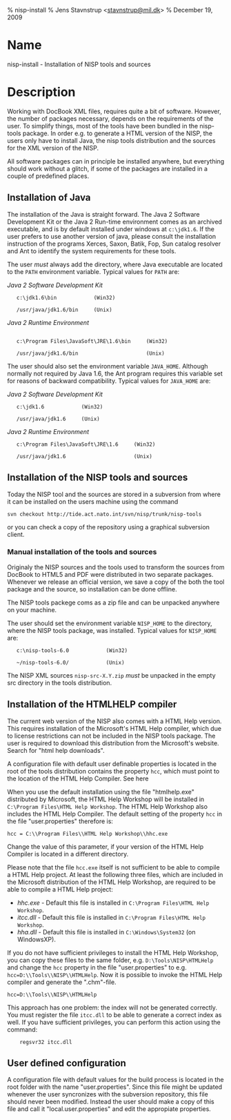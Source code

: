 % nisp-install
% Jens Stavnstrup \<stavnstrup@mil.dk\>
% December 19, 2009


Name
====

nisp-install - Installation of NISP tools and sources


Description
===========

Working with DocBook XML files, requires quite a bit of
software. However, the number of packages necessary, depends on the
requirements of the user. To simplify things, most of the tools have
been bundled in the nisp-tools package. In order e.g. to generate a
HTML version of the NISP, the users only have to install Java, the
nisp tools distribution and the sources for the XML version of the
NISP.
<!--
A detailed description of all the different tools
included in this package can be found in the [NISP software](nisp-software.html) manual.
-->

All software packages can in principle be installed anywhere, but
everything should work without a glitch, if some of the packages are
installed in a couple of predefined places.

<!-- ASCIIDOC Sidebar
.File paths in archives
*********************************************************************
The user should be aware, that some distributions are archived
inside a sub directory, and some are not., e.g. the NISP tools
distribution is unpacked into the sub directory
nisp-tools-{nisptools}, where all the files in the NISP tools
distribution are located. It is up to the user to ensure this issue is
resolved properly. So if the installation instructions recommends that
the NISP package should be installed under Windows in the directory
`c:\nisp-tools`, the path to the
`README` file from the NISP tools distribution,
should be the file `c:\nisp-tools\README` and
not the file path `c:\nisp-tools\nisp-tools-{nispversion};\README`.
**********************************************************************
-->

Installation of Java
--------------------

The installation of the Java is straight forward. The Java 2 Software
Development Kit or the Java 2 Run-time environment comes as an
archived executable, and is by default installed under windows at
`c:\jdk1.6`. If the user prefers to use another version of
java, please consult the installation instruction of the programs
Xerces, Saxon, Batik, Fop, Sun catalog resolver and Ant to identify
the system requirements for these tools.


The user *must* always add the directory,
where Java executable are located to the `PATH`
environment variable. Typical values for `PATH`
are:


*Java 2 Software Development Kit*

~~~
   c:\jdk1.6\bin            (Win32)

   /usr/java/jdk1.6/bin     (Unix)
~~~



*Java 2 Runtime Environment*

~~~

   c:\Program Files\JavaSoft\JRE\1.6\bin     (Win32)

   /usr/java/jdk1.6/bin                      (Unix)
~~~



The user should also set the environment variable
`JAVA_HOME`. Although normally not required by Java 1.6, the
Ant program requires this variable set for reasons of backward
compatibility. Typical values for `JAVA_HOME` are:



*Java 2 Software Development Kit*

~~~
   c:\jdk1.6            (Win32)

   /usr/java/jdk1.6     (Unix)
~~~



*Java 2 Runtime Environment*

~~~
   c:\Program Files\JavaSoft\JRE\1.6     (Win32)

   /usr/java/jdk1.6                      (Unix)
~~~


Installation of the NISP tools and sources
------------------------------------------

Today the NISP tool and the sources are stored in a subversion from where it can be installed on the users machine using the command

~~~
svn checkout http://tide.act.nato.int/svn/nisp/trunk/nisp-tools
~~~

or you can check a copy of the repository using a graphical subversion client.


### Manual installation of the tools and sources

Originaly the NISP sources and the tools used to transform the sources
from DocBook to HTML5 and PDF were distributed in two separate
packages. Whenever we release an official version, we save a copy of
the both the tool package and the source, so installation can be done
offline.

The NISP tools packege coms as a zip file and can be unpacked anywhere on your machine.

The user should set the environment variable `NISP_HOME` to the
directory, where the NISP tools package, was installed. Typical values
for `NISP_HOME` are:

~~~
   c:\nisp-tools-6.0            (Win32)

   ~/nisp-tools-6.0/            (Unix)
~~~


The NISP XML sources `nisp-src-X.Y.zip` *must* be unpacked
in the empty src directory in the tools distribution.



<!--
.Using a generic root name
****************************************************************************************
Since the NISP tool package may be released frequently, the
user could rename the tools directory to e.g. `c:\nisp-tools`, and of course set the
`NISP_HOME` environment variable accordingly.
****************************************************************************************
-->

Installation of the HTMLHELP compiler
-------------------------------------

The current web version of the NISP also comes with a HTML Help
version.  This requires installation of the Microsoft's HTML Help
compiler, which due to license restrictions can not be included in the
NISP tools package. The user is required to download this distribution
from the Microsoft's website. Search for "html help downloads".

A configuration file with default user definable properties is located in the root
of the tools distribution contains the property `hcc`, which must point
to the location of the HTML Help Compiler. See here

When you use the default installation using the file "htmlhelp.exe"
distributed by Microsoft, the HTML Help Workshop will be installed in
`C:\Program Files\HTML Help Workshop`. The HTML Help Workshop also
includes the HTML Help Compiler. The default setting of the property
`hcc` in the file "user.properties" therefore is:

~~~
hcc = C:\\Program Files\\HTML Help Workshop\\hhc.exe
~~~


Change the value of this parameter, if your version of the HTML Help
Compiler is located in a different directory.

Please note that the file `hcc.exe` itself is not sufficient to be able
to compile a HTML Help project. At least the following three files,
which are included in the Microsoft distribution of the HTML Help
Workshop, are required to be able to compile a HTML Help project:


* *hhc.exe* - Default this file is installed in `C:\Program Files\HTML Help Workshop`.
* *itcc.dll* - Default this file is installed in `C:\Program Files\HTML Help Workshop`.
* *hha.dll* - Default this file is installed in `C:\Windows\System32` (on WindowsXP).


If you do not have sufficient privileges to install the HTML Help
Workshop, you can copy these files to the same folder, e.g.
`D:\Tools\NISP\HTMLHelp` and change the `hcc` property in the file
"user.properties" to e.g. `hcc=D:\\Tools\\NISP\\HTMLHelp`. Now it is
possible to invoke the HTML Help compiler and generate the ".chm"-file.


~~~
hcc=D:\\Tools\\NISP\\HTMLHelp
~~~


This approach has one problem: the index will not be generated
correctly. You must register the file `itcc.dll` to be able to generate
a correct index as well. If you have sufficient privileges, you can
perform this action using the command:

~~~
    regsvr32 itcc.dll
~~~


User defined configuration
--------------------------

A configuration file with default values for the build process is
located in the root folder with the name "user.properties". Since this
file might be updated whenever the user syncronizes with the
subversion repository, this file should never been modified. Instead
the user should make a copy of this file and call it
"local.user.properties" and edit the appropiate properties.








